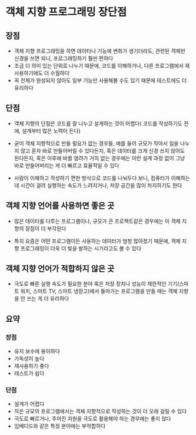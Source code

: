 # 객체 지향 프로그래밍 장단점

## 장점
- 객체 지향 프로그래밍을 하면 데이터나 기능에 변화가 생기더라도, 관련된 객체만 신경을 쓰면 되니, 프로그래밍하기 훨씬 편하다
- 조금 더 의미 있는 단위로 나누기 때문에, 코드를 이해하거나, 다른 프로그램에서 재사용하기에도 더 수월하다
- 꼭 전체가 완성되지 않아도 일부 기능만 사용해볼 수도 있기 때문에 테스트에도 더 유리하다

## 단점
- 객체 지향의 단점은 코드를 잘 나누고 설계하는 것이 어렵다( 코드를 작성하기도 전에, 설계부터 많은 노력이 든다)

- 굳이 객체 지향적으로 만들 필요가 없는 경우들, 예를 들어 규모가 작아서 일을 나누지 않고 혼자 바로 만들어버릴 수 있다든지, 혹은 데이터를 크게 신경 쓰지 않아도 된다든지, 혹은 이후에 바뀔 염려가 거의 없는 경우에는 이런 설계 과정 없이 그냥 바로 만들어버리는 게 더 빠르고 효율적일 수 있다

- 사람이 이해하고 작성하기 편한 방식으로 코드를 나눠두다 보니, 컴퓨터가 이해하는데 시간이 걸려 실행하는 속도가 느려지거나, 저장 공간을 많이 차지하기도 한다


## 객체 지향 언어를 사용하면 좋은 곳
- 많은 데이터를 다루는 프로그램이나, 규모가 큰 프로젝트같은 경우에는 이 객체 지향의 장점이 더 부각된다

- 특히 요즘은 어떤 프로그램이든 사용하는 데이터가 엄청 많아졌기 때문에, 객체 지향 프로그래밍이 더욱 더 빛을 발하는 시기라고도 볼 수 있다

## 객체 지향 언어가 적합하지 않은 곳
- 극도로 빠른 실행 속도가 필요한 분야 혹은 저장 장치나 성능이 제한적인 기기(스마트 워치, 스마트 TV, 스마트 냉장고)에서 돌아가는 프로그램을 만들 때는 객체 지향을 안 쓰는 게 더 유리하다

## 요약

### 장점
- 유지 보수에 용이하다
- 가독성이 높다
- 재사용하기 좋다
- 테스트가 쉽다
### 단점
- 설계가 어렵다
- 작은 규모의 프로그램에서는 객체 지향적으로 작성하는 것이 더 오래 걸릴 수 있다
- 극도로 빠르거나, 주어진 자원을 극도로 활용해야 하는 경우에는 좋지 않다
- 임베디드와 같은 특정 분야에는 부적합하다